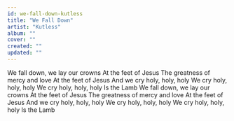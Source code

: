 ```yaml
---
id: we-fall-down-kutless
title: "We Fall Down"
artist: "Kutless"
album: ""
cover: ""
created: ""
updated: ""
---
```


We fall down, we lay our crowns
At the feet of Jesus
The greatness of mercy and love
At the feet of Jesus
And we cry holy, holy, holy
We cry holy, holy, holy
We cry holy, holy, holy
Is the Lamb
We fall down, we lay our crowns
At the feet of Jesus
The greatness of mercy and love
At the feet of Jesus
And we cry holy, holy, holy
We cry holy, holy, holy
We cry holy, holy, holy
Is the Lamb
